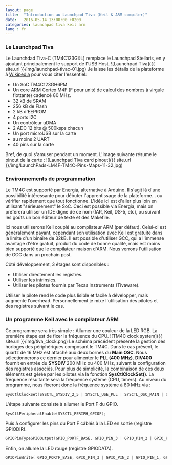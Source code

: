 ```yaml
---
layout: page
title:  "Introduction au Launchpad Tiva (Keil & ARM compiler)"
date:   2016-05-14 13:00:00 +0200
categories: launchpad tiva keil arm
lang : fr
---
```


### Le Launchpad Tiva
Le Launchdad Tiva-C (TM4C123GXL) remplace le Launchpad Stellaris, en y ajoutant principalement le support de l'USB Host.
![Launchpad Tiva]({{ site.url }}/img/launchpad-tivac-01.jpg)
Je laisse les détails de la plateforme à [Wikipedia](https://en.wikipedia.org/wiki/Tiva-C_LaunchPad) pour vous citer l'essentiel:

* Un SoC TM4C123GH6PM
* Un core ARM Cortex M4F (F pour unité de calcul des nombres à virgule flottante) cadencé 80 MHz.
* 32 kB de SRAM
* 256 kB de Flash
* 2 kB d'EEPROM
* 4 ports I2C
* Un contrôleur uDMA
* 2 ADC 12 bits @ 500ksps chacun
* Un port microUSB sur la carte
* au moins 2 UART
* 40 pins sur la carte

Bref, de quoi s'amuser pendant un moment. L'image suivante résume le pinout de la carte :
![Launchpad Tiva card pinout]({{ site.url }}/img/LaunchPads-LM4F-TM4C-Pins-Maps-11-32.jpg)


### Environnements de programmation
Le TM4C est supporté par [Energia](http://energia.nu), alternative à Arduino. Il s'agit là d'une possibilité intéressante pour débuter l'apprentissage de la plateforme... ou vérifier rapidement que tout fonctionne.
L'idée ici est d'aller plus loin en utilisant "sérieusement" le SoC. Ceci est possible via Energia, mais on préfèrera utiliser un IDE digne de ce nom (IAR, Keil, DS-5, etc), ou suivant les goûts un bon éditeur de texte et des Makefile.

Ici nous utiliserons Keil couplé au compilateur ARM (par défaut). Celui-ci est généralement payant, cependant son utilisation avec Keil est gratuite dans la limite d'un binaire de 32kB. Il est possible d'utiliser GCC, qui a l'immense avantage d'être gratuit, produit du code de bonne qualité, mais est moins bien supporté que le compilateur maison d'ARM. Nous verrons l'utilisation de GCC dans un prochain post.

Côté développement, 3 étages sont disponibles :

* Utiliser directement les registres.
* Utiliser les intrinsics.
* Utiliser les pilotes fournis par Texas Instruments (Tivaware).

Utiliser le pilote rend le code plus lisible et facile à développer, mais augmente l'overhead. Personnellement je mixe l'utilisation des pilotes et des registres suivant le cas.



### Un programme Keil avec le compilateur ARM
Ce programme sera très simple : Allumer une couleur de la LED RGB.
La première étape est de fixer la fréquence du CPU.
![TM4C clock system]({{ site.url }}/img/tiva_clock.png)
Le schéma précédent présente la gestion des horloges des périphériques composant le TM4C. Dans le cas présent, le quartz de 16 MHz est attaché aux deux bornes du **Main OSC**. Nous sélectionnerons ce dernier pour alimenter le **PLL (400 MHz)**. **DIV400**  fournit en entrée du **SYSDIV** 200 MHz ou 400 MHz, suivant la configuration des registres associés. Pour plus de simplicité, la combinaison de ces deux éléments est gérée par les pilotes via la fonction **SysCtlClockSet()**. La fréquence résultante sera la fréquence système (CPU, timers). Au niveau du programme, nous fixeront donc la fréquence système à 80 MHz via :

```c
SysCtlClockSet(SYSCTL_SYSDIV_2_5 | SYSCTL_USE_PLL | SYSCTL_OSC_MAIN | SYSCTL_XTAL_16MHZ);
```

L'étape suivante consiste à allumer le Port F du GPIO.

```c
SysCtlPeripheralEnable(SYSCTL_PERIPH_GPIOF);
```

Puis à configurer les pins du Port F câblés à la LED en sortie (registre GPIODIR).

```c
GPIOPinTypeGPIOOutput(GPIO_PORTF_BASE, GPIO_PIN_3 | GPIO_PIN_2 | GPIO_PIN_1);
```

Enfin, on allume la LED rouge (registre GPIODATA).

```c
GPIOPinWrite( GPIO_PORTF_BASE, GPIO_PIN_3 | GPIO_PIN_2 | GPIO_PIN_1, GPIO_PIN_1 );
```

